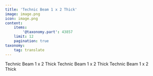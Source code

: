 ```yaml
---
title: 'Technic Beam 1 x 2 Thick'
image: image.png
icon: image.png
content:
    items:
        '@taxonomy.part': 43857
    limit: 12
    pagination: true
taxonomy:
    tag: translate
---
```


Technic Beam 1 x 2 Thick
Technic Beam 1 x 2 Thick
Technic Beam 1 x 2 Thick

